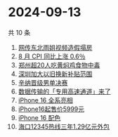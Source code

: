 # 2024-09-13

共 10 条

<!-- BEGIN -->
<!-- 最后更新时间 Fri Sep 13 2024 06:12:31 GMT+0800 (China Standard Time) -->

1. [网传东北雨姐视频造假塌房](https://www.zhihu.com/search?q=%E7%BD%91%E4%BC%A0%E4%B8%9C%E5%8C%97%E9%9B%A8%E5%A7%90%E8%A7%86%E9%A2%91%E9%80%A0%E5%81%87%E5%A1%8C%E6%88%BF)
1. [8 月 CPI 同比上涨 0.6％](https://www.zhihu.com/search?q=8%20%E6%9C%88%20CPI%20%E5%90%8C%E6%AF%94%E4%B8%8A%E6%B6%A8%200.6%EF%BC%85)
1. [郑州超20人吃黄焖鸡食物中毒](https://www.zhihu.com/search?q=%E9%83%91%E5%B7%9E%E8%B6%8520%E4%BA%BA%E5%90%83%E9%BB%84%E7%84%96%E9%B8%A1%E9%A3%9F%E7%89%A9%E4%B8%AD%E6%AF%92)
1. [深圳加大以旧换新补贴范围](https://www.zhihu.com/search?q=%E6%B7%B1%E5%9C%B3%E5%8A%A0%E5%A4%A7%E4%BB%A5%E6%97%A7%E6%8D%A2%E6%96%B0%E8%A1%A5%E8%B4%B4%E8%8C%83%E5%9B%B4)
1. [辛纳晋级男单决赛](https://www.zhihu.com/search?q=%E8%BE%9B%E7%BA%B3%E6%99%8B%E7%BA%A7%E7%94%B7%E5%8D%95%E5%86%B3%E8%B5%9B)
1. [数据传输的「专用高速通道」来了](https://www.zhihu.com/search?q=%E6%95%B0%E6%8D%AE%E4%BC%A0%E8%BE%93%E7%9A%84%E3%80%8C%E4%B8%93%E7%94%A8%E9%AB%98%E9%80%9F%E9%80%9A%E9%81%93%E3%80%8D%E6%9D%A5%E4%BA%86)
1. [iPhone 16 全系亮相](https://www.zhihu.com/search?q=iPhone%2016%20%E5%85%A8%E7%B3%BB%E4%BA%AE%E7%9B%B8)
1. [iPhone16起售价5999元](https://www.zhihu.com/search?q=iPhone16%E8%B5%B7%E5%94%AE%E4%BB%B75999%E5%85%83)
1. [iPhone 16 配色](https://www.zhihu.com/search?q=iPhone%2016%20%E9%85%8D%E8%89%B2)
1. [海口12345热线三年1.29亿元外包](https://www.zhihu.com/search?q=%E6%B5%B7%E5%8F%A312345%E7%83%AD%E7%BA%BF%E4%B8%89%E5%B9%B41.29%E4%BA%BF%E5%85%83%E5%A4%96%E5%8C%85)

<!-- END -->

